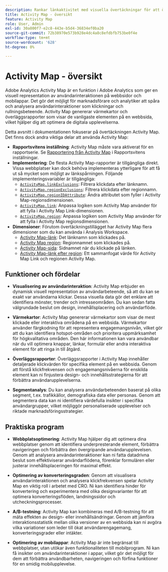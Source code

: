 ```yaml
---
description: Rankar länkaktivitet med visuella övertäckningar för att övervaka målgruppernas engagemang på dina webbsidor.
title: Activity Map - översikt
feature: Activity Map
role: User, Admin
exl-id: 30a800f7-e2c8-443e-b5d4-36834ef0ba20
source-git-commit: 72b38970e573b928e4dc4a8c8efdbfb753be0f4e
workflow-type: tm+mt
source-wordcount: '628'
ht-degree: 0%

---
```


# Activity Map - översikt

Adobe Analytics Activity Map är en funktion i Adobe Analytics som ger en visuell representation av användarinteraktionen på webbsidor och mobilappar. Det gör det möjligt för marknadsförare och analytiker att spåra och analysera användarinteraktioner som klickningar och rullningsbeteende. Activity Map genererar värmekartor och överläggsrapporter som visar de vanligaste elementen på en webbsida, vilket hjälper dig att optimera de digitala upplevelserna.

Detta avsnitt i dokumentationen fokuserar på övertäckningen Activity Map. Det finns dock andra viktiga delar att använda Activity Map:

* **Rapportsvitens inställning**: Activity Map måste vara aktiverat för en rapportserie. Se [Rapportering från Activity Map](/help/admin/admin/c-manage-report-suites/c-edit-report-suites/activity-map.md) i Rapportsvitens inställningar.
* **Implementering**: De flesta Activity Map-rapporter är tillgängliga direkt. Vissa webbplatser kan dock behöva implementeras ytterligare för att få ut så mycket som möjligt av länkspårningen. Följande implementeringsvariabler är tillgängliga:
   * [`ActivityMap.linkExclusions`](/help/implement/vars/config-vars/activitymap-linkexclusions.md): Filtrera klickdata efter länknamn.
   * [`ActivityMap.regionExclusions`](/help/implement/vars/config-vars/activitymap-regionexclusions.md): Filtrera klickdata efter regionnamn.
   * [`ActivityMap.regionIDAttribute`](/help/implement/vars/config-vars/activitymap-regionidattribute.md): Ändra attributet som fyller i Activity Map-regionsdimensionen.
   * [`ActivityMap.link`](/help/implement/vars/functions/activitymap-link.md): Anpassa logiken som Activity Map använder för att fylla i Activity Map Link-dimensionen.
   * [`ActivityMap.region`](/help/implement/vars/functions/activitymap-region.md): Anpassa logiken som Activity Map använder för att fylla i Activity Map regionsdimensionen.
* **Dimensioner**: Förutom övertäckningstillägget har Activity Map flera dimensioner som du kan använda i Analysis Workspace.
   * [Activity Map-länk](/help/components/dimensions/activity-map-link.md): Det länknamn som klickades på.
   * [Activity Map region](/help/components/dimensions/activity-map-region.md): Regionnamnet som klickades på.
   * [Activity Map-sida](/help/components/dimensions/activity-map-page.md): Sidnamnet när du klickade på länken.
   * [Activity Map-länk efter region](/help/components/dimensions/activity-map-link-by-region.md): Ett sammanfogat värde för Activity Map Link och regionen Activity Map.

## Funktioner och fördelar

* **Visualisering av användarinteraktion**: Activity Map erbjuder en dynamisk visuell representation av användarbeteende, så att du kan se exakt var användarna klickar. Dessa visuella data gör det enklare att identifiera mönster, trender och intresseområden. Du kan sedan fatta välgrundade beslut om design, innehållsplacering och användarflöde.

* **Värmekartor**: Activity Map genererar värmekartor som visar de mest klickade eller interaktiva områdena på en webbsida. Värmekartor använder färgkodning för att representera engagemangsnivån, vilket gör att du kan identifiera hotspot-områden och prioritera uppmärksamhet för högkvalitativa områden. Den här informationen kan vara användbar när du vill optimera knappar, länkar, formulär eller andra interaktiva element för att ringa in till åtgärd.

* **Överläggsrapporter**: Överläggsrapporter i Activity Map innehåller detaljerade klickvärden för specifika element på en webbsida. Genom att förstå klickfrekvensen och engagemangsnivåerna för enskilda element kan ni finjustera design- och innehållsstrategierna för att förbättra användarupplevelserna.

* **Segmentanalys**: Du kan analysera användarbeteenden baserat på olika segment, t.ex. trafikkällor, demografiska data eller personas. Genom att segmentera data kan ni identifiera värdefulla insikter i specifika användargrupper, vilket möjliggör personaliserade upplevelser och riktade marknadsföringsstrategier.

## Praktiska program

* **Webbplatsoptimering**: Activity Map hjälper dig att optimera dina webbplatser genom att identifiera underpresterande element, förbättra navigeringen och förbättra den övergripande användarupplevelsen. Genom att analysera användarinteraktioner kan ni fatta datadrivna beslut som effektiviserar användarflödena, förenklar formulären eller justerar innehållsplaceringen för maximal effekt.

* **Optimering av konverteringsgraden**: Genom att visualisera användarinteraktionen och analysera klickfrekvensen spelar Activity Map en viktig roll i arbetet med CRO. Ni kan identifiera hinder för konvertering och experimentera med olika designvarianter för att optimera konverteringsflöden, landningssidor och utcheckningsprocesser.

* **A/B-testning**: Activity Map kan kombineras med A/B-testning för att mäta effekten av design- eller innehållsändringar. Genom att jämföra interaktionsstatistik mellan olika versioner av en webbsida kan ni avgöra vilka variationer som leder till ökat användarengagemang, konverteringsgrader eller intäkter.

* **Optimering av mobilappar**: Activity Map är inte begränsat till webbplatser, utan utökar även funktionaliteten till mobilprogram. Ni kan få insikter om användarinteraktioner i appar, vilket gör det möjligt för dem att förbättra användbarheten, navigeringen och förfina funktioner för en smidig mobilupplevelse.
